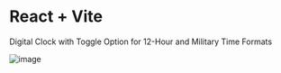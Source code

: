 # React + Vite

Digital Clock with Toggle Option for 12-Hour and Military Time Formats

![image](https://github.com/user-attachments/assets/4c2a8e23-771f-42da-973d-ec453d295b90)

